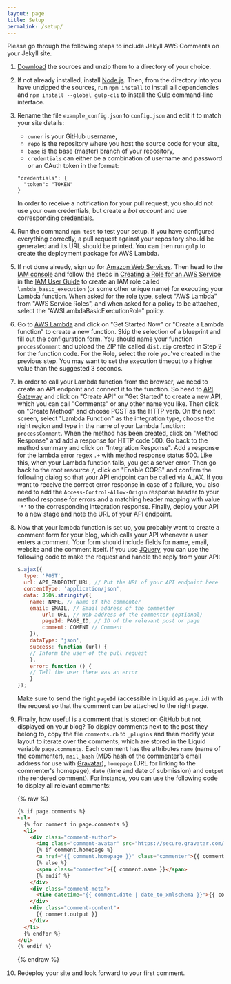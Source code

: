 ```yaml
---
layout: page
title: Setup
permalink: /setup/
---
```


Please go through the following steps to include Jekyll AWS Comments on your Jekyll site.

1.  [Download](https://github.com/ummels/jekyll-aws-comments/archive/master.zip) the sources and unzip them to a directory of your choice.

2.  If not already installed, install [Node.js](https://nodejs.org/en/download/). Then, from the directory into you have unzipped the sources, run `npm install` to install all dependencies and `npm install --global gulp-cli` to install the [Gulp](https://github.com/gulpjs/gulp) command-line interface.

3.  Rename the file `example_config.json` to `config.json` and edit it to match your site details:
    - `owner` is your GitHub username,
    - `repo` is the repository where you host the source code for your site,
    - `base` is the base (master) branch of your repository,
    - `credentials` can either be a combination of username and password or an OAuth token in the format:

    ```
    "credentials": {
      "token": "TOKEN" 
    }
    ```

    In order to receive a notification for your pull request, you should not use your own credentials, but create a _bot account_ and use corresponding credentials.
   
4.  Run the command `npm test` to test your setup. If you have configured everything correctly, a pull request against your repository should be generated and its URL should be printed. You can then run `gulp` to create the deployment package for AWS Lambda.

5.  If not done already, sign up for [Amazon Web Services](https://aws.amazon.com). Then head to the [IAM console](https://console.aws.amazon.com/iam/) and follow the steps in [Creating a Role for an AWS Service](http://docs.aws.amazon.com/IAM/latest/UserGuide/id_roles_create_for-service.html#roles-creatingrole-service-console) in the [IAM User Guide](http://docs.aws.amazon.com/IAM/latest/UserGuide/) to create an IAM role called `lambda_basic_execution` (or some other unique name) for executing your Lambda function. When asked for the role type, select "AWS Lambda" from "AWS Service Roles", and when asked for a policy to be attached, select the "AWSLambdaBasicExecutionRole" policy.

6.  Go to [AWS Lambda](https://console.aws.amazon.com/lambda/) and click on "Get Started Now" or "Create a Lambda function" to create a new function. Skip the selection of a blueprint and fill out the configuration form. You should name your function `processComment` and upload the ZIP file called `dist.zip` created in Step 2 for the function code. For the Role, select the role you've created in the previous step. You may want to set the execution timeout to a higher value than the suggested 3 seconds.

7.  In order to call your Lambda function from the browser, we need to create an API endpoint and connect it to the function. So head to [API Gateway](https://console.aws.amazon.com/apigateway/) and click on "Create API" or "Get Started" to create a new API, which you can call "Comments" or any other name you like. Then click on "Create Method" and choose POST as the HTTP verb. On the next screen, select "Lambda Function" as the integration type, choose the right region and type in the name of your Lambda function: `processComment`. When the method has been created, click on "Method Response" and add a response for HTTP code 500. Go back to the method summary and click on "Integration Response". Add a response for the lambda error regex `.+` with method response status 500. Like this, when your Lambda function fails, you get a server error. Then go back to the root resource `/`, click on "Enable CORS" and confirm the following dialog so that your API endpoint can be called via AJAX. If you want to receive the correct error response in case of a failure, you also need to add the `Access-Control-Allow-Origin` response header to your method response for errors and a matching header mapping with value `'*'` to the corresponding integration response. Finally, deploy your API to a new stage and note the URL of your API endpoint.

8.  Now that your lambda function is set up, you probably want to create a comment form for your blog, which calls your API whenever a user enters a comment. Your form should include fields for name, email, website and the comment itself. If you use [JQuery](https://jquery.com), you can use the following code to make the request and handle the reply from your API:

    ```javascript
    $.ajax({
      type: 'POST',
      url: API_ENDPOINT_URL, // Put the URL of your API endpoint here
      contentType: 'application/json',
      data: JSON.stringify({
        name: NAME, // Name of the commenter
        email: EMAIL, // Email address of the commenter
		    url: URL, // Web address of the commenter (optional)
		    pageId: PAGE_ID, // ID of the relevant post or page
		    comment: COMENT // Comment
	    }),
	    dataType: 'json',
	    success: function (url) {
        // Inform the user of the pull request
	    },
	    error: function () {
        // Tell the user there was an error
	    }
    });
    ```

    Make sure to send the right `pageId` (accessible in Liquid as `page.id`) with the request so that the comment can be attached to the right page.

9.  Finally, how useful is a comment that is stored on GitHub but not displayed on your blog? To display comments next to the post they belong to, copy the file `comments.rb` to `_plugins` and then modify your layout to iterate over the comments, which are stored in the Liquid variable `page.comments`. Each comment has the attributes `name` (name of the commenter), `mail_hash` (MD5 hash of the commenter's email address for use with [Gravatar](http://en.gravatar.com)), `homepage` (URL for linking to the commenter's homepage), `date` (time and date of submission) and `output` (the rendered comment). For instance, you can use the following code to display all relevant comments:

    {% raw %}
    ```html
    {% if page.comments %}
    <ul>
      {% for comment in page.comments %}
      <li>
        <div class="comment-author">
          <img class="comment-avatar" src="https://secure.gravatar.com/avatar/{{ comment.mail_hash }}?s=60&amp;d=mm" alt="{{ comment.name }}">
          {% if comment.homepage %}
          <a href="{{ comment.homepage }}" class="commenter">{{ comment.name }}</a>
          {% else %}
          <span class="commenter">{{ comment.name }}</span>
          {% endif %}
        </div>
        <div class="comment-meta">
          <time datetime="{{ comment.date | date_to_xmlschema }}">{{ comment.date | date_to_long_string }}</time>
        </div>
        <div class="comment-content">
          {{ comment.output }}
        </div>
      </li>
      {% endfor %}
    </ul>
    {% endif %}
    ```
    {% endraw %}

10.  Redeploy your site and look forward to your first comment.
